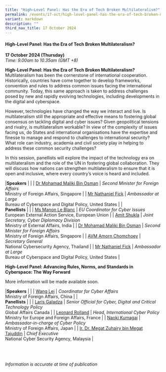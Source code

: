 ```yaml
---
title: "High–Level Panel: Has the Era of Tech Broken Multilateralism?"
permalink: /events/17-oct/high-level-panel-has-the-era-of-tech-broken-multilateralism/
variant: markdown
description: ""
third_nav_title: 17 October 2024
---
```

#### **High-Level Panel: Has the Era of Tech Broken Multilateralism?**

**17 October 2024 (Thursday)**  
*Time: 9.00am to 10.35am (GMT +8)*

**High-Level Panel: Has the Era of Tech Broken Multilateralism?**
Multilateralism has been the cornerstone of international cooperation. Historically, countries have come together to develop frameworks, convention and rules to address common issues facing the international community. Today, this same approach is taken to address challenges posed by new and rapidly evolving technologies, including developments in the digital and cyberspace. 

However, technologies have changed the way we interact and live. Is multilateralism still the appropriate and effective means to fostering global consensus on tackling digital and cyber issues? Given geopolitical tensions and rivalry, is multilateralism workable? In view of the complexity of issues facing us, do States and international organisations have the expertise and finesse to manage and respond to challenges to international security? What role can industry, academia and civil society play in helping to address these common security challenges? 

In this session, panellists will explore the impact of the technology era on multilateralism and the role of the UN in fostering global collaboration. They will discuss how nations can strengthen multilateralism to ensure that it is open and inclusive, where every country’s voice is heard and included. 

|**Speakers**          |                                                              |
| [Dr Mohamad Maliki Bin Osman](/speakers/dr-mohamad-maliki-bin-osman/)  | *Second Minister for Foreign Affairs* <br>Ministry of Foreign Affairs, Singapore      |
| [Mr Nathaniel Fick](/speakers/mr-nathaniel-fick/)  | *Ambassador at Large* <br>Bureau of Cyberspace and Digital Policy, United States      |
|<br>**Panellists**          |                                                              |
| [Ms Manon Le Blanc](/speakers/ms-manon-le-blanc/)  | *EU Coordinator for Cyber Issues* <br>European External Action Service, European Union      |
| [Amit Shukla](/speakers/amit-shukla/)  | *Joint Secretary, Cyber Diplomacy Division* <br>Ministry of External Affairs, India      |
| [Dr Mohamad Maliki Bin Osman](/speakers/dr-mohamad-maliki-bin-osman/)  | *Second Minister for Foreign Affairs* <br>Ministry of Foreign Affairs, Singapore      |
| [AVM Amorn Chomchoey](/speakers/avm-amorn-chomchoey/)  | *Secretary General* <br>National Cybersecurity Agency, Thailand      |
| [Mr Nathaniel Fick](/speakers/mr-nathaniel-fick/)  | *Ambassador at Large* <br>Bureau of Cyberspace and Digital Policy, United States      |

**High-Level Panel: Advancing Rules, Norms, and Standards in Cyberspace: The Way Forward**

More information will be made available soon.

|**Speakers**          |                                                              |
| [Wang Lei](/speakers/wang-lei/)  | *Coordinator for Cyber Affairs* <br>Ministry of Foreign Affairs, China      |
|<br>**Panellists**          |                                                              |
| [Laris Galadza](/speakers/laris-galadza/)  | *Senior Official for Cyber, Digital and Critical Technology Policy* <br>Global Affairs Canada      |
| [Leonard Rolland](/speakers/leonard-rolland/)  | *Head, International Cyber Policy* <br>Ministry for Europe and Foreign Affairs, France      |
| [Naoki Kumagai](/speakers/naoki-kumagai/)  | *Ambassador-in-charge of Cyber Policy* <br>Ministry of Foreign Affairs, Japan      |
| [Ir. Dr. Megat Zuhairy bin Megat Tajuddin](/speakers/ir-dr-megat-zuhairy-bin-megat-tajuddin/)  | *Chief Executive* <br>National Cyber Security Agency, Malaysia      |

<br><br><br>
*Information is accurate at time of publication*